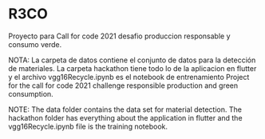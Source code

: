 # R3CO

Proyecto para Call for code 2021 desafio produccion responsable y consumo verde.

NOTA: La carpeta de datos contiene el conjunto de datos para la detección de materiales. La carpeta hackathon tiene todo lo de la aplicacion en flutter y el archivo vgg16Recycle.ipynb es el notebook de entrenamiento
Project for the call for code 2021 challenge responsible production and green consumption.

NOTE: The data folder contains the data set for material detection. The hackathon folder has everything about the application in flutter and the vgg16Recycle.ipynb file is the training notebook.
